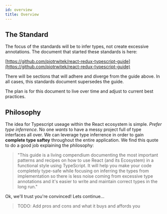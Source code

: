 ```yaml
---
id: overview
title: Overview
---
```



## The Standard

The focus of the standards will be to infer types, not create excessive annotations. The document that started these standards is here:

[https://github.com/piotrwitek/react-redux-typescript-guide](https://github.com/piotrwitek/react-redux-typescript-guide)

There will be sections that will adhere and diverge from the guide above. In all cases, this standards document supersedes the guide.

The plan is for this document to live over time and adjust to current best practices.

## Philosophy

The idea for Typescript useage within the React ecosystem is simple.  *Prefer type inferrence*.  No one *wants* to have a messy project full of type interfaces all over.  We can leverage type inferrence in order to gain **complete type saftey** throughout the entire application.  We find this quote to do a good job explaining the philosophy:

> "This guide is a living compendium documenting the most important patterns and recipes on how to use React (and its Ecosystem) in a functional style using TypeScript. It will help you make your code completely type-safe while focusing on inferring the types from implementation so there is less noise coming from excessive type annotations and it's easier to write and maintain correct types in the long run."

Ok, we'll trust you're convinced!  Lets continue...


> TODO: Add pros and cons and what it buys and affords you